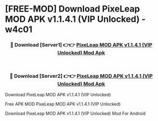 # [FREE-MOD] Download PixeLeap MOD APK v1.1.4.1 (VIP Unlocked) - w4c01


<div align="center">
<h3>🔴 Download [Server1] 👉👉 <a href="https://apk-comot.site?title=PixeLeap_MOD_APK_v1.1.4.1_(VIP_Unlocked)">PixeLeap MOD APK v1.1.4.1 (VIP Unlocked) Mod Apk</a></h3><br>

<h3>🔴 Download [Server2] 👉👉 <a href="https://apk-comot.site?title=PixeLeap_MOD_APK_v1.1.4.1_(VIP_Unlocked)">PixeLeap MOD APK v1.1.4.1 (VIP Unlocked) Mod Apk</a></h3>
</div>



Download PixeLeap MOD APK v1.1.4.1 (VIP Unlocked) 

Free APK MOD PixeLeap MOD APK v1.1.4.1 (VIP Unlocked) 

Download PixeLeap MOD APK v1.1.4.1 (VIP Unlocked) Mod For Android
